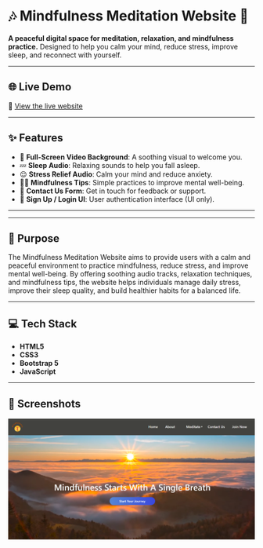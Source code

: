 # 🎶 **Mindfulness Meditation Website** 🌿

**A peaceful digital space for meditation, relaxation, and mindfulness practice.** 
Designed to help you calm your mind, reduce stress, improve sleep, and reconnect with yourself.

---

## 🌐 **Live Demo**

🔗 [View the live website](https://your-live-link.com)  


---

## ✨ **Features**

- 🎥 **Full-Screen Video Background**: A soothing visual to welcome you.
- 💤 **Sleep Audio**: Relaxing sounds to help you fall asleep.
- 😌 **Stress Relief Audio**: Calm your mind and reduce anxiety.
- 🧘‍♀️ **Mindfulness Tips**: Simple practices to improve mental well-being.
- 📩 **Contact Us Form**: Get in touch for feedback or support.
- 🔐 **Sign Up / Login UI**: User authentication interface (UI only).

---

---

## 🎯 **Purpose**
The Mindfulness Meditation Website aims to provide users with a calm and peaceful environment to practice mindfulness, reduce stress, and improve mental well-being. By offering soothing audio tracks, relaxation techniques, and mindfulness tips, the website helps individuals manage daily stress, improve their sleep quality, and build healthier habits for a balanced life.


---

<!-- ## 🧳 **Pages Overview**

| **Page**             | **Description**                                       |
|----------------------|-------------------------------------------------------|
| **Home**             | Hero video + introduction to mindfulness practices    |
| **About**            | Information about the website and its purpose         |
| **Meditative Sleep** | Audio content to help users relax and sleep better    |
| **Meditative Stress**| Techniques and sounds to alleviate stress and anxiety |
| **Mindfulness**      | Mindfulness practices and tips                       |
| **Contact Us**       | Form for users to reach out                           |
| **Sign Up/Login**    | UI to allow users to create accounts (Frontend Only)  |

--- -->

## 💻 **Tech Stack**

- **HTML5** 
- **CSS3** 
- **Bootstrap 5** 
- **JavaScript** 

---


## 📸 **Screenshots**
![alt text](images,video/screenshot.png)
